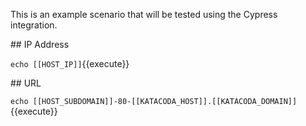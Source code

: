 This is an example scenario that will be tested using the Cypress integration. 

## IP Address

`echo [[HOST_IP]]`{{execute}}

## URL

`echo [[HOST_SUBDOMAIN]]-80-[[KATACODA_HOST]].[[KATACODA_DOMAIN]]`{{execute}}
